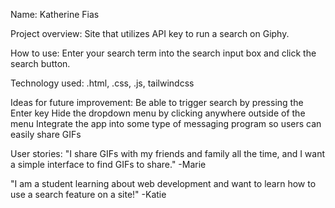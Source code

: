 Name:
Katherine Fias

Project overview:
Site that utilizes API key to run a search on Giphy.

How to use:
Enter your search term into the search input box and click the search button.

Technology used:
.html, .css, .js, tailwindcss

Ideas for future improvement:
Be able to trigger search by pressing the Enter key
Hide the dropdown menu by clicking anywhere outside of the menu
Integrate the app into some type of messaging program so users can easily share GIFs

User stories:
"I share GIFs with my friends and family all the time, and I want a simple interface to find GIFs to share." -Marie

"I am a student learning about web development and want to learn how to use a search feature on a site!" -Katie